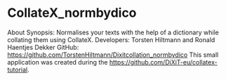 # CollateX_normbydico

About
Synopsis: Normalises your texts with the help of a dictionary while collating them using CollateX. 
Developers: Torsten Hiltmann and Ronald Haentjes Dekker
GitHub: https://github.com/TorstenHiltmann/Dixitcollation_normbydico
This small application was created during the https://github.com/DiXiT-eu/collatex-tutorial. 

